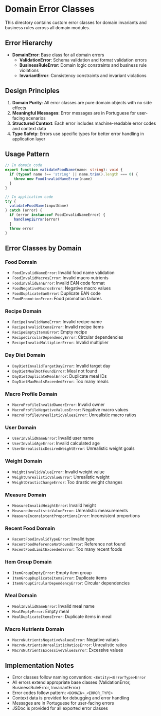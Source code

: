 # Domain Error Classes

This directory contains custom error classes for domain invariants and business rules across all domain modules.

## Error Hierarchy

- **DomainError**: Base class for all domain errors
  - **ValidationError**: Schema validation and format validation errors
  - **BusinessRuleError**: Domain logic constraints and business rule violations
  - **InvariantError**: Consistency constraints and invariant violations

## Design Principles

1. **Domain Purity**: All error classes are pure domain objects with no side effects
2. **Meaningful Messages**: Error messages are in Portuguese for user-facing scenarios
3. **Structured Context**: Each error includes machine-readable error codes and context data
4. **Type Safety**: Errors use specific types for better error handling in application layer

## Usage Pattern

```typescript
// In domain code
export function validateFoodName(name: string): void {
  if (typeof name !== 'string' || name.trim().length === 0) {
    throw new FoodInvalidNameError(name)
  }
}

// In application code
try {
  validateFoodName(inputName)
} catch (error) {
  if (error instanceof FoodInvalidNameError) {
    handleApiError(error)
  }
  throw error
}
```

## Error Classes by Domain

### Food Domain
- `FoodInvalidNameError`: Invalid food name validation
- `FoodInvalidMacrosError`: Invalid macro nutrients  
- `FoodInvalidEanError`: Invalid EAN code format
- `FoodNegativeMacrosError`: Negative macro values
- `FoodDuplicateEanError`: Duplicate EAN code
- `FoodPromotionError`: Food promotion failures

### Recipe Domain
- `RecipeInvalidNameError`: Invalid recipe name
- `RecipeInvalidItemsError`: Invalid recipe items
- `RecipeEmptyItemsError`: Empty recipe
- `RecipeCircularDependencyError`: Circular dependencies
- `RecipeInvalidMultiplierError`: Invalid multiplier

### Day Diet Domain
- `DayDietInvalidTargetDayError`: Invalid target day
- `DayDietMealNotFoundError`: Meal not found
- `DayDietDuplicateMealError`: Duplicate meal IDs
- `DayDietMaxMealsExceededError`: Too many meals

### Macro Profile Domain
- `MacroProfileInvalidOwnerError`: Invalid owner
- `MacroProfileNegativeValuesError`: Negative macro values
- `MacroProfileUnrealisticValuesError`: Unrealistic macro ratios

### User Domain
- `UserInvalidNameError`: Invalid user name
- `UserInvalidAgeError`: Invalid calculated age
- `UserUnrealisticDesiredWeightError`: Unrealistic weight goals

### Weight Domain
- `WeightInvalidValueError`: Invalid weight value
- `WeightUnrealisticValueError`: Unrealistic weight
- `WeightDrasticChangeError`: Too drastic weight changes

### Measure Domain  
- `MeasureInvalidHeightError`: Invalid height
- `MeasureUnrealisticValueError`: Unrealistic measurements
- `MeasureInconsistentProportionsError`: Inconsistent proportions

### Recent Food Domain
- `RecentFoodInvalidTypeError`: Invalid type
- `RecentFoodReferenceNotFoundError`: Reference not found
- `RecentFoodLimitExceededError`: Too many recent foods

### Item Group Domain
- `ItemGroupEmptyError`: Empty item group
- `ItemGroupDuplicateItemsError`: Duplicate items
- `ItemGroupCircularDependencyError`: Circular dependencies

### Meal Domain
- `MealInvalidNameError`: Invalid meal name
- `MealEmptyError`: Empty meal
- `MealDuplicateItemsError`: Duplicate items in meal

### Macro Nutrients Domain
- `MacroNutrientsNegativeValuesError`: Negative values
- `MacroNutrientsUnrealisticRatiosError`: Unrealistic ratios
- `MacroNutrientsExcessiveValuesError`: Excessive values

## Implementation Notes

- Error classes follow naming convention: `<Entity><ErrorType>Error`
- All errors extend appropriate base classes (ValidationError, BusinessRuleError, InvariantError)
- Error codes follow pattern: `<DOMAIN>_<ERROR_TYPE>`
- Context data is provided for debugging and error handling
- Messages are in Portuguese for user-facing errors
- JSDoc is provided for all exported error classes
